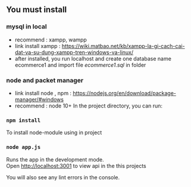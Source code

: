 ## You must install
### mysql in local
- recommend : xampp, wampp
- link install xampp : https://wiki.matbao.net/kb/xampp-la-gi-cach-cai-dat-va-su-dung-xampp-tren-windows-va-linux/
- after installed, you run localhost and create one database name ecommerce1 and import file *ecommerce1.sql*  in folder
### node and packet manager
- link install node , npm : https://nodejs.org/en/download/package-manager/#windows
- recommend : node 10+
In the project directory, you can run:
### `npm install`
To install node-module using in project

### `node app.js`

Runs the app in the development mode.<br>
Open [http://localhost:3001](http://localhost:3001) to view api in the this projects

You will also see any lint errors in the console.

